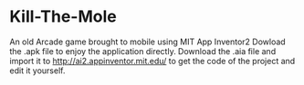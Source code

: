 # Kill-The-Mole
An old Arcade game brought to mobile using MIT App Inventor2
Dowload the .apk file to enjoy the application directly.
Download the .aia file and import it to http://ai2.appinventor.mit.edu/ to get the code of the project and edit it yourself.
